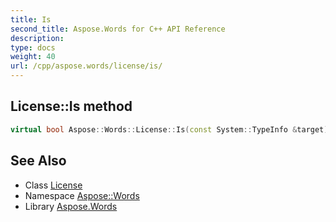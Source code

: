 ```yaml
---
title: Is
second_title: Aspose.Words for C++ API Reference
description: 
type: docs
weight: 40
url: /cpp/aspose.words/license/is/
---
```

## License::Is method




```cpp
virtual bool Aspose::Words::License::Is(const System::TypeInfo &target) const override
```

## See Also

* Class [License](../)
* Namespace [Aspose::Words](../../)
* Library [Aspose.Words](../../../)
